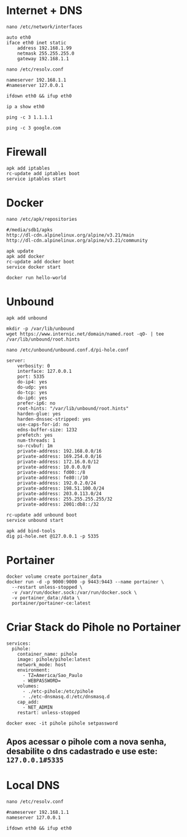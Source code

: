 
# Internet + DNS

```
nano /etc/network/interfaces
```

```
auto eth0
iface eth0 inet static
    address 192.168.1.99
    netmask 255.255.255.0
    gateway 192.168.1.1
```

```
nano /etc/resolv.conf
```

```
nameserver 192.168.1.1
#nameserver 127.0.0.1
```

```
ifdown eth0 && ifup eth0
```

```
ip a show eth0
```

```
ping -c 3 1.1.1.1
```

```
ping -c 3 google.com
```

# Firewall

```
apk add iptables
rc-update add iptables boot
service iptables start
```

# Docker

```
nano /etc/apk/repositories
```

```
#/media/sdb1/apks
http://dl-cdn.alpinelinux.org/alpine/v3.21/main
http://dl-cdn.alpinelinux.org/alpine/v3.21/community
```

```
apk update
apk add docker
rc-update add docker boot
service docker start
```

```
docker run hello-world
```

# Unbound

```
apk add unbound
```

```
mkdir -p /var/lib/unbound
wget https://www.internic.net/domain/named.root -qO- | tee /var/lib/unbound/root.hints
```

```
nano /etc/unbound/unbound.conf.d/pi-hole.conf
```

```
server:
    verbosity: 0
    interface: 127.0.0.1
    port: 5335
    do-ip4: yes
    do-udp: yes
    do-tcp: yes
    do-ip6: yes
    prefer-ip6: no
    root-hints: "/var/lib/unbound/root.hints"
    harden-glue: yes
    harden-dnssec-stripped: yes
    use-caps-for-id: no
    edns-buffer-size: 1232
    prefetch: yes
    num-threads: 1
    so-rcvbuf: 1m
    private-address: 192.168.0.0/16
    private-address: 169.254.0.0/16
    private-address: 172.16.0.0/12
    private-address: 10.0.0.0/8
    private-address: fd00::/8
    private-address: fe80::/10
    private-address: 192.0.2.0/24
    private-address: 198.51.100.0/24
    private-address: 203.0.113.0/24
    private-address: 255.255.255.255/32
    private-address: 2001:db8::/32
```

```
rc-update add unbound boot
service unbound start
```

```
apk add bind-tools
dig pi-hole.net @127.0.0.1 -p 5335
```

# Portainer

```
docker volume create portainer_data
docker run -d -p 9000:9000 -p 9443:9443 --name portainer \
  --restart unless-stopped \
  -v /var/run/docker.sock:/var/run/docker.sock \
  -v portainer_data:/data \
  portainer/portainer-ce:latest
```

# Criar Stack do Pihole no Portainer

```
services:
  pihole:
    container_name: pihole
    image: pihole/pihole:latest
    network_mode: host
    environment:
      - TZ=America/Sao_Paulo
      - WEBPASSWORD=
    volumes:
      - ./etc-pihole:/etc/pihole
      - ./etc-dnsmasq.d:/etc/dnsmasq.d
    cap_add:
      - NET_ADMIN
    restart: unless-stopped
```

```
docker exec -it pihole pihole setpassword
```

## Apos acessar o pihole com a nova senha, desabilite o dns cadastrado e use este: `127.0.0.1#5335`

# Local DNS

```
nano /etc/resolv.conf
```

```
#nameserver 192.168.1.1
nameserver 127.0.0.1
```

```
ifdown eth0 && ifup eth0
```
